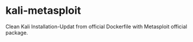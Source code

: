 # kali-metasploit
Clean Kali Installation-Updat from official Dockerfile with Metasploit official package.

